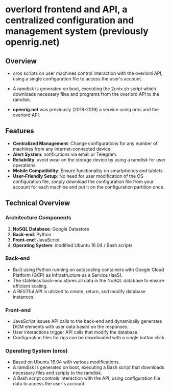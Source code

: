 # overlord frontend and API, a centralized configuration and management system (previously openrig.net)

## Overview

- oros scripts on user machines control interaction with the overlord API, using a single configuration file to access the user's account.

- A ramdisk is generated on boot, executing the 2unix.sh script which downloads necessary files and programs from the overlord API to the ramdisk.

- **openrig.net** was previously (2018-2019) a service using oros and the overlord API.

## Features
- **Centralized Management**: Change configurations for any number of machines from any internet-connected device.
- **Alert System**: notifications via email or Telegram.
- **Reliability**:  avoid wear on the storage device by using a ramdisk for user operations.
- **Mobile Compatibility**: Ensure functionality on smartphones and tablets.
- **User-Friendly Setup**: No need for user modification of the OS configuration file, simply download the configuration file from your account for each machine and put it on the configuration partition once.

## Technical Overview

### Architecture Components

1. **NoSQL Database**:     Google Datastore
2. **Back-end**:           Python
3. **Front-end**:          JavaScript
4. **Operating System**:   modified Ubuntu 16.04 / Bash scripts

### Back-end

- Built using Python running on autoscaling containers with Google Cloud Platform (GCP) as Infrastructure as a Service (IaaS).
- The stateless back-end stores all data in the NoSQL database to ensure efficient scaling.
- A RESTful API is utilized to create, return, and modify database instances.

### Front-end

- JavaScript issues API calls to the back-end and dynamically generates DOM elements with user data based on the responses.
- User interactions trigger API calls that modify the database.
- Configuration files for rigs can be downloaded with a single button click.

### Operating System (oros)

- Based on Ubuntu 16.04 with various modifications.
- A ramdisk is generated on boot, executing a Bash script that downloads necessary files and scripts to the ramdisk.
- A Bash script controls interaction with the API, using configuration file data to access the user's account.

